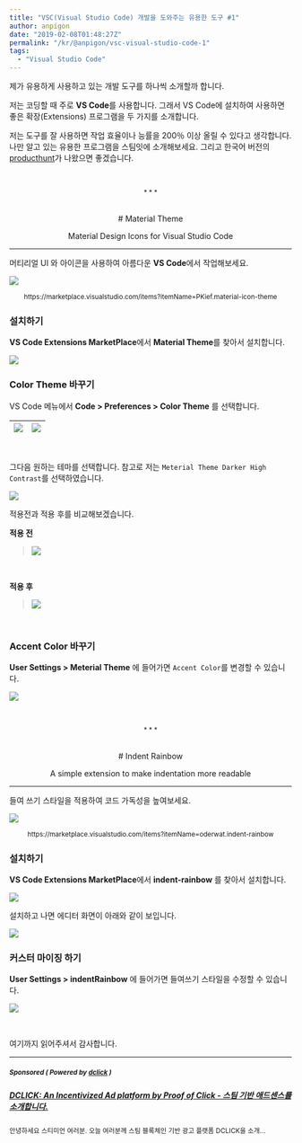 ```yaml
---
title: "VSC(Visual Studio Code) 개발을 도와주는 유용한 도구 #1"
author: anpigon
date: "2019-02-08T01:48:27Z"
permalink: "/kr/@anpigon/vsc-visual-studio-code-1"
tags:
  - "Visual Studio Code"
---
```

제가 유용하게 사용하고 있는 개발 도구를 하나씩 소개할까 합니다. 

저는 코딩할 때 주로 **VS Code**를 사용합니다. 그래서 VS Code에 설치하여 사용하면 좋은 확장(Extensions) 프로그램을 두 가지를 소개합니다.

저는 도구를 잘 사용하면 작업 효율이나 능률을 200％ 이상 올릴 수 있다고 생각합니다. 나만 알고 있는 유용한 프로그램을 스팀잇에 소개해보세요. 그리고 한국어 버전의 [producthunt](https://www.producthunt.com/)가 나왔으면 좋겠습니다.

<br><center><sup>* * *</sup></center><br>

<center>
# Material Theme

Material Design Icons for Visual Studio Code
<hr></center>

머티리얼 UI 와 아이콘을 사용하여 아름다운 **VS Code**에서 작업해보세요.

![](https://user-images.githubusercontent.com/3969643/51582295-c19ff680-1f0e-11e9-9031-1005aa0e87d1.png)
<center><sup>https://marketplace.visualstudio.com/items?itemName=PKief.material-icon-theme</sup></center>

### 설치하기

**VS Code Extensions MarketPlace**에서 **Material Theme**를 찾아서 설치합니다.

![](https://user-images.githubusercontent.com/3969643/51583239-029a0a00-1f13-11e9-8f4b-ed2114d75c0e.png)

### Color Theme 바꾸기

VS Code 메뉴에서 **Code > Preferences > Color Theme** 를 선택합니다.

|![](https://ipfs.busy.org/ipfs/Qme4REDU3R6xrV2go9a5cncJFxkWyiPcrefn3cWgMtHAvk)|![](https://ipfs.busy.org/ipfs/QmdvN4TYVD3gtHG3RyrKMq5spKkVdmJ1gWkKpmzV2XNhnY)|
|-|-|

&nbsp;

그다음 원하는 테마를 선택합니다. 참고로 저는 `Meterial Theme Darker High Contrast`를 선택하였습니다.

![](https://user-images.githubusercontent.com/3969643/51583169-a59e5400-1f12-11e9-9f9a-4e596a2b949b.png)

적용전과 적용 후를 비교해보겠습니다.

**적용 전**
> ![](https://user-images.githubusercontent.com/3969643/51582329-e85e2d00-1f0e-11e9-8297-94943d0a720a.png)

&nbsp;

**적용 후**
> ![](https://user-images.githubusercontent.com/3969643/51583168-a505bd80-1f12-11e9-8018-eb54efa1bd6b.png)

&nbsp;


### Accent Color 바꾸기

**User Settings > Meterial Theme** 에 들어가면 `Accent Color`를 변경할 수 있습니다.

![](https://user-images.githubusercontent.com/3969643/51582452-73d7be00-1f0f-11e9-819b-943a0c5f7543.png)

<br><center><sup>* * *</sup></center><br>

<center>
# Indent Rainbow

A simple extension to make indentation more readable
<hr></center>

들여 쓰기 스타일을 적용하여 코드 가독성을 높여보세요.

![](https://user-images.githubusercontent.com/3969643/51582635-39225580-1f10-11e9-9f27-948124f50193.png)
<center><sup>https://marketplace.visualstudio.com/items?itemName=oderwat.indent-rainbow</sup></center>

### 설치하기

**VS Code Extensions MarketPlace**에서 **indent-rainbow** 를 찾아서 설치합니다.

![](https://user-images.githubusercontent.com/3969643/51582669-68d15d80-1f10-11e9-8727-83fda3dc126a.png)

설치하고 나면 에디터 화면이 아래와 같이 보입니다.

![](https://user-images.githubusercontent.com/3969643/51583050-f95c6d80-1f11-11e9-91c2-8563f0bcbbb9.png)

### 커스터 마이징 하기

**User Settings > indentRainbow** 에 들어가면 들여쓰기 스타일을 수정할 수 있습니다.

![](https://user-images.githubusercontent.com/3969643/51582734-c2398c80-1f10-11e9-9c94-f12de9299a75.png)

&nbsp;

여기까지 읽어주셔서 감사합니다.


---

#####  <sub> **Sponsored ( Powered by [dclick](https://www.dclick.io) )** </sub>
##### [DCLICK: An Incentivized Ad platform by Proof of Click - 스팀 기반 애드센스를 소개합니다.](https://api.dclick.io/v1/c?x=eyJhbGciOiJIUzI1NiIsInR5cCI6IkpXVCJ9.eyJjIjoiYW5waWdvbiIsInMiOiJ2c2MtdmlzdWFsLXN0dWRpby1jb2RlLTEiLCJhIjpbInQtMSJdLCJ1cmwiOiJodHRwczovL3N0ZWVtaXQuY29tL2RjbGljay9AZGNsaWNrL2RjbGljay1hbi1pbmNlbnRpdml6ZWQtYWQtcGxhdGZvcm0tYnktcHJvb2Ytb2YtY2xpY2stIiwiaWF0IjoxNTQ5NjAwMzY0LCJleHAiOjE4NjQ5NjAzNjR9.9-oPgOmBLYDR821QpIHK_PapX9fKNmX1roIzqLXRb_g)
<sup>안녕하세요 스티미언 여러분. 오늘 여러분께 스팀 블록체인 기반 광고 플랫폼 DCLICK을 소개...</sup>
</center>